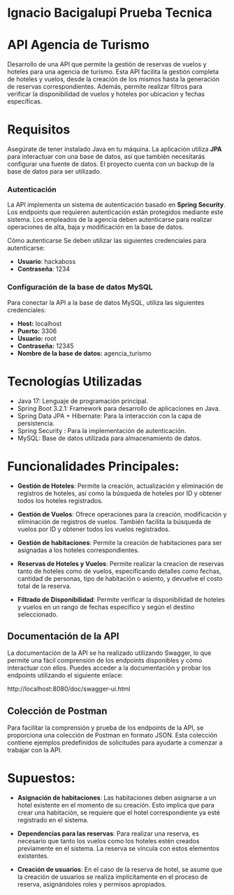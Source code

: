 # Ignacio Bacigalupi Prueba Tecnica

# API Agencia de Turismo
Desarrollo de una API que permite la gestión de reservas de vuelos y hoteles para una agencia de turismo. Esta API facilita la gestión completa de hoteles y vuelos, desde la creación de los mismos hasta la generación de reservas correspondientes. Además, permite realizar filtros para verificar la disponibilidad de vuelos y hoteles por ubicacion y fechas específicas.

# Requisitos
Asegúrate de tener instalado Java en tu máquina. La aplicación utiliza **JPA** para interactuar con una base de datos, así que también necesitarás configurar una fuente de datos. El proyecto cuenta con un backup de la base de datos para ser utilizado.

### Autenticación
La API implementa un sistema de autenticación basado en **Spring Security**. Los endpoints que requieren autenticación están protegidos mediante este sistema. Los empleados de la agencia deben autenticarse para realizar operaciones de alta, baja y modificación en la base de datos.

Cómo autenticarse
Se deben utilizar las siguientes credenciales para autenticarse:

- **Usuario**: hackaboss
- **Contraseña**: 1234

### Configuración de la base de datos MySQL
Para conectar la API a la base de datos MySQL, utiliza las siguientes credenciales:

- **Host:** localhost
- **Puerto:** 3306
- **Usuario:** root
- **Contraseña:** 12345
- **Nombre de la base de datos:** agencia_turismo

# Tecnologías Utilizadas
- Java 17: Lenguaje de programación principal.
- Spring Boot 3.2.1: Framework para desarrollo de aplicaciones en Java.
- Spring Data JPA + Hibernate: Para la interacción con la capa de persistencia.
- Spring Security : Para la implementación de autenticación.
- MySQL: Base de datos utilizada para almacenamiento de datos.

# Funcionalidades Principales:
- **Gestión de Hoteles**: Permite la creación, actualización y eliminación de registros de hoteles, así como la búsqueda de hoteles por ID y obtener todos los hoteles registrados.

- **Gestión de Vuelos**: Ofrece operaciones para la creación, modificación y eliminación de registros de vuelos. También facilita la búsqueda de vuelos por ID y obtener todos los vuelos registrados.

- **Gestión de habitaciones**: Permite la creación de habitaciones para ser asignadas a los hoteles correspondientes.

- **Reservas de Hoteles y Vuelos**: Permite  realizar  la creacion de reservas tanto de hoteles como de vuelos, especificando detalles como fechas, cantidad de personas, tipo de habitación o asiento, y devuelve el costo total de la reserva.

- **Filtrado de Disponibilidad**: Permite verificar la disponibilidad de hoteles y vuelos en un rango de fechas específico y según el destino seleccionado.

## Documentación de la API
La documentación de la API se ha realizado utilizando Swagger, lo que permite una fácil comprensión de los endpoints disponibles y cómo interactuar con ellos. Puedes acceder a la documentación y probar los endpoints utilizando el siguiente enlace:

http://localhost:8080/doc/swagger-ui.html

## Colección de Postman
Para facilitar la comprensión y prueba de los endpoints de la API, se proporciona una colección de Postman en formato JSON. Esta colección contiene ejemplos predefinidos de solicitudes para ayudarte a comenzar a trabajar con la API.

# Supuestos: 

- **Asignación de habitaciones**: Las habitaciones deben asignarse a un hotel existente en el momento de su creación. Esto implica que para crear una habitación, se requiere que el hotel correspondiente ya esté registrado en el sistema.

- **Dependencias para las reservas**: Para realizar una reserva, es necesario que tanto los vuelos como los hoteles estén creados previamente en el sistema. La reserva se vincula con estos elementos existentes.

- **Creación de usuarios**: En el caso de la reserva de hotel, se asume que la creación de usuarios se realiza implícitamente en el proceso de reserva, asignándoles roles y permisos apropiados.



